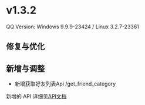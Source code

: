 # v1.3.2

QQ Version: Windows 9.9.9-23424 / Linux 3.2.7-23361

## 修复与优化

## 新增与调整
* 新增获取好友列表Api /get_friend_category

新增的 API 详细见[API文档](https://napneko.github.io/zh-CN/develop/extends_api)
